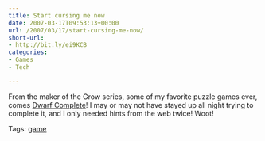 ```yaml
---
title: Start cursing me now
date: 2007-03-17T09:53:13+00:00
url: /2007/03/17/start-cursing-me-now/
short-url:
- http://bit.ly/ei9KCB
categories:
- Games
- Tech

---
```

<div class='microid-mailto+http:sha1:ed1d10e409af49b5244e332d75fc4a4390952d3c'>

From the maker of the Grow series, some of my favorite puzzle games ever, comes <a href="http://lineage2.plaync.jp/l2fun/flashGame.aspx">Dwarf Complete</a>! I may or may not have stayed up all night trying to complete it, and I only needed hints from the web twice! Woot!

</div>

<div class="st-post-tags">
Tags: <a href="http://www.cavort.org/tag/game/" title="game" rel="tag">game</a><br />
</div>